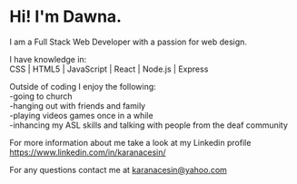 # Hi! I'm Dawna.

I am a Full Stack Web Developer with a passion for web design.

I have knowledge in: <br />
CSS | HTML5 | JavaScript | React | Node.js | Express

Outside of coding I enjoy the following: <br />
  -going to church <br />
  -hanging out with friends and family <br />
  -playing videos games once in a while <br />
  -inhancing my ASL skills and talking with people from the deaf community <br />
  

For more information about me take a look at my Linkedin profile https://www.linkedin.com/in/karanacesin/

For any questions contact me at karanacesin@yahoo.com
